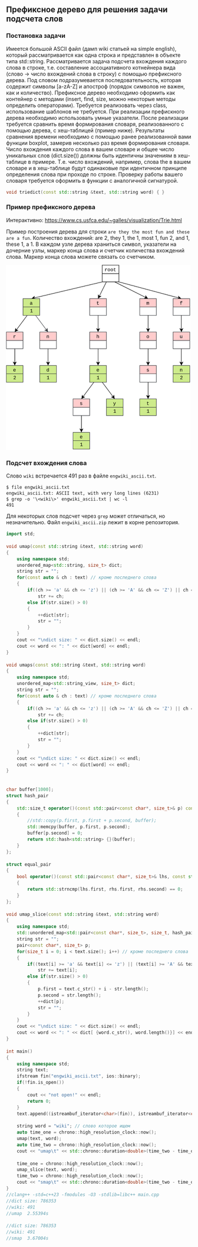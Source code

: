 ## Префиксное дерево для решения задачи подсчета слов

### Постановка задачи

Имеется большой ASCII файл (дамп wiki статьей на simple english), который рассматривается как одна строка и представлен в объекте типа std::string. Рассматривается задача подсчета вхождения каждого слова в строке, т.е. составление ассоциативного котнейнера вида (слово -> число вхождений слова в строку) с помощью префиксного дерева. Под словом подразумевается последовательность, которая содержит символы [a-zA-Z] и апостроф (порядок символов не важен, как и количество). Префиксное дерево необходимо оформить как контейнер с методами (insert, find, size, можно некоторые методы определить операторами). Требуется реализовать через class, использование шаблонов не требуется. При реализации префискного дерева необходимо использовать умные указатели. После реализации требуется сравнить время формирования словаря, реализованного с помощью дерева, с хеш-таблицей (пример ниже). Результаты сравнения времени необходимо с помощью ранее реализованной вами функции boxplot, замерив несколько раз время формирования словаря. Число вхождения каждого слова в вашем словаре и общее число уникальных слов (dict.size()) должны быть идентичны значениям в хеш-таблице в примере. Т.е. число вхождений, например, слова the в вашем словаре и в хеш-таблице будут одинаковые при идентичном принципе определения слова при проходе по строке. Проверку работы вашего словаря требуется оформить в функции с аналогичной сигнатурой.

```cpp
void triedict(const std::string &text, std::string word) { }
```

### Пример префиксного дерева

Интерактивно: https://www.cs.usfca.edu/~galles/visualization/Trie.html

Пример построения дерева для строки `are they the most fun and these are a fun`. Количество вхождений: are 2, they 1, the 1, most 1, fun 2, and 1, these 1, a 1. В каждом узле дерева храниться символ, указатели на дочерние узлы, 
маркер конца слова и счетчик количества вхождений слова. Маркер конца слова можете связать со счетчиком.

<img src="https://github.com/poluyan/saod3kEx/blob/main/saod_trie.png" width="500" />

### Подсчет вхождения слова

Слово `wiki` встречается 491 раз в файле `engwiki_ascii.txt`.
```
$ file engwiki_ascii.txt 
engwiki_ascii.txt: ASCII text, with very long lines (6231)
$ grep -o '\<wiki\>' engwiki_ascii.txt | wc -l
491
```
Для некоторых слов подсчет через `grep` может отличаться, но незначительно. Файл `engwiki_ascii.zip` лежит в корне репозитория.

```cpp
import std;

void umap(const std::string &text, std::string word)
{
	using namespace std;
	unordered_map<std::string, size_t> dict;
	string str = "";
	for(const auto & ch : text) // кроме последнего слова
	{
		if((ch >= 'a' && ch <= 'z') || (ch >= 'A' && ch <= 'Z') || ch == '\'')
			str += ch;
		else if(str.size() > 0)
		{
			++dict[str];
			str = "";
		}
	}
	cout << "\ndict size: " << dict.size() << endl;
	cout << word << ": " << dict[word] << endl;
}

void umaps(const std::string &text, std::string word)
{
	using namespace std;
	unordered_map<std::string_view, size_t> dict;
	string str = "";
	for(const auto & ch : text) // кроме последнего слова
	{
		if((ch >= 'a' && ch <= 'z') || (ch >= 'A' && ch <= 'Z') || ch == '\'')
			str += ch;
		else if(str.size() > 0)
		{
			++dict[str];
			str = "";
		}
	}
	cout << "\ndict size: " << dict.size() << endl;
	cout << word << ": " << dict[word] << endl;
}


char buffer[1000];
struct hash_pair
{
	std::size_t operator()(const std::pair<const char*, size_t>& p) const
	{
		//std::copy(p.first, p.first + p.second, buffer);
		std::memcpy(buffer, p.first, p.second);
		buffer[p.second] = 0;
		return std::hash<std::string> {}(buffer);
	}
};

struct equal_pair
{
	bool operator()(const std::pair<const char*, size_t>& lhs, const std::pair<const char*, size_t>& rhs) const
	{
		return std::strncmp(lhs.first, rhs.first, rhs.second) == 0;
	}
};

void umap_slice(const std::string &text, std::string word)
{
	using namespace std;
	std::unordered_map<std::pair<const char*, size_t>, size_t, hash_pair, equal_pair> dict;
	string str = "";
	pair<const char*, size_t> p;
	for(size_t i = 0; i < text.size(); i++) // кроме последнего слова
	{
		if((text[i] >= 'a' && text[i] <= 'z') || (text[i] >= 'A' && text[i] <= 'Z') || text[i] == '\'')
			str += text[i];
		else if(str.size() > 0)
		{
			p.first = text.c_str() + i - str.length();
			p.second = str.length();
			++dict[p];
			str = "";
		}
	}
	cout << "\ndict size: " << dict.size() << endl;
	cout << word << ": " << dict[ {word.c_str(), word.length()}] << endl;
}

int main()
{
	using namespace std;
	string text;
	ifstream fin("engwiki_ascii.txt", ios::binary);
	if(!fin.is_open())
	{
		cout << "not open!" << endl;
		return 0;
	}
	text.append((istreambuf_iterator<char>(fin)), istreambuf_iterator<char>());

	string word = "wiki"; // слово которое ищем
	auto time_one = chrono::high_resolution_clock::now();
	umap(text, word);
	auto time_two = chrono::high_resolution_clock::now();
	cout << "umap\t" << std::chrono::duration<double>(time_two - time_one) << endl;

	time_one = chrono::high_resolution_clock::now();
	umap_slice(text, word);
	time_two = chrono::high_resolution_clock::now();
	cout << "smap\t" << std::chrono::duration<double>(time_two - time_one) << endl;
}
//clang++ -std=c++23 -fmodules -O3 -stdlib=libc++ main.cpp
//dict size: 786353
//wiki: 491
//umap	2.55394s

//dict size: 786353
//wiki: 491
//smap	3.67004s
```

